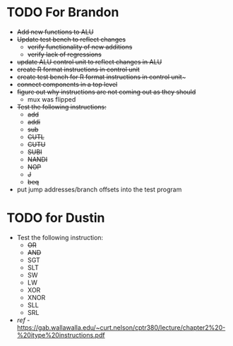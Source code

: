# TODO For Brandon

- ~~Add new functions to ALU~~
- ~~Update test bench to reflect changes~~
    - ~~verify functionality of new additions~~
    - ~~verify lack of regressions~~
- ~~update ALU control unit to reflect changes in ALU~~
- ~~create R format instructions in control unit~~
- ~~create test bench for R format instructions in control unit~~~ 
- ~~connect components in a top level~~ 
- ~~figure out why instructions are not coming out as they should~~
    - mux was flipped
- ~~Test the following instructions:~~  
    - ~~add~~
    - ~~addi~~ 
    - ~~sub~~
    - ~~CUTL~~
    - ~~CUTU~~
    - ~~SUBI~~
    - ~~NANDI~~
    - ~~NOP~~
    - ~~J~~
    - ~~beq~~
- put jump addresses/branch offsets into the test program 
# TODO for Dustin

- Test the following instruction: 
    - ~~OR~~
    - ~~AND~~
    -   SGT
    - SLT
    - SW
    - LW
    - XOR
    - XNOR
    - SLL
    - SRL
- *ref* 
        - https://gab.wallawalla.edu/~curt.nelson/cptr380/lecture/chapter2%20-%20itype%20instructions.pdf
